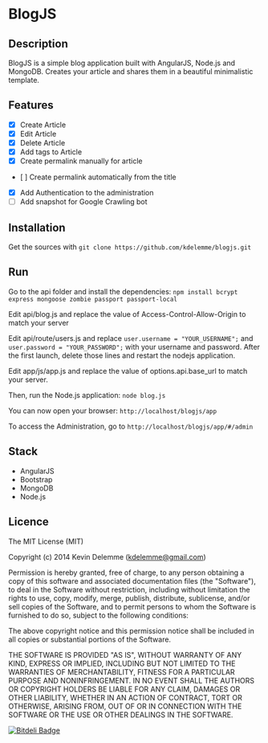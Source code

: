 # BlogJS


## Description

BlogJS is a simple blog application built with AngularJS, Node.js and MongoDB. Creates your article and shares them in a beautiful minimalistic template.

## Features

- [x] Create Article
- [x] Edit Article
- [x] Delete Article
- [x] Add tags to Article
- [x] Create permalink manually for article
- [ ] Create permalink automatically from the title
- [x] Add Authentication to the administration
- [ ] Add snapshot for Google Crawling bot

## Installation

Get the sources with `git clone https://github.com/kdelemme/blogjs.git`

## Run

Go to the api folder and install the dependencies: `npm install bcrypt express mongoose zombie passport passport-local`

Edit api/blog.js and replace the value of Access-Control-Allow-Origin to match your server

Edit api/route/users.js and replace `user.username = "YOUR_USERNAME";` and `user.password = "YOUR_PASSWORD";` with your username and password. After the first launch, delete those lines and restart the nodejs application.

Edit app/js/app.js and replace the value of options.api.base_url to match your server.

Then, run the Node.js application: `node blog.js`

You can now open your browser: `http://localhost/blogjs/app`

To access the Administration, go to `http://localhost/blogjs/app/#/admin`

## Stack

* AngularJS
* Bootstrap
* MongoDB
* Node.js

## Licence
The MIT License (MIT)

Copyright (c) 2014 Kevin Delemme (kdelemme@gmail.com)

Permission is hereby granted, free of charge, to any person obtaining a copy
of this software and associated documentation files (the "Software"), to deal
in the Software without restriction, including without limitation the rights
to use, copy, modify, merge, publish, distribute, sublicense, and/or sell
copies of the Software, and to permit persons to whom the Software is
furnished to do so, subject to the following conditions:

The above copyright notice and this permission notice shall be included in
all copies or substantial portions of the Software.

THE SOFTWARE IS PROVIDED "AS IS", WITHOUT WARRANTY OF ANY KIND, EXPRESS OR
IMPLIED, INCLUDING BUT NOT LIMITED TO THE WARRANTIES OF MERCHANTABILITY,
FITNESS FOR A PARTICULAR PURPOSE AND NONINFRINGEMENT. IN NO EVENT SHALL THE
AUTHORS OR COPYRIGHT HOLDERS BE LIABLE FOR ANY CLAIM, DAMAGES OR OTHER
LIABILITY, WHETHER IN AN ACTION OF CONTRACT, TORT OR OTHERWISE, ARISING FROM,
OUT OF OR IN CONNECTION WITH THE SOFTWARE OR THE USE OR OTHER DEALINGS IN
THE SOFTWARE.


[![Bitdeli Badge](https://d2weczhvl823v0.cloudfront.net/kdelemme/blogjs/trend.png)](https://bitdeli.com/free "Bitdeli Badge")

